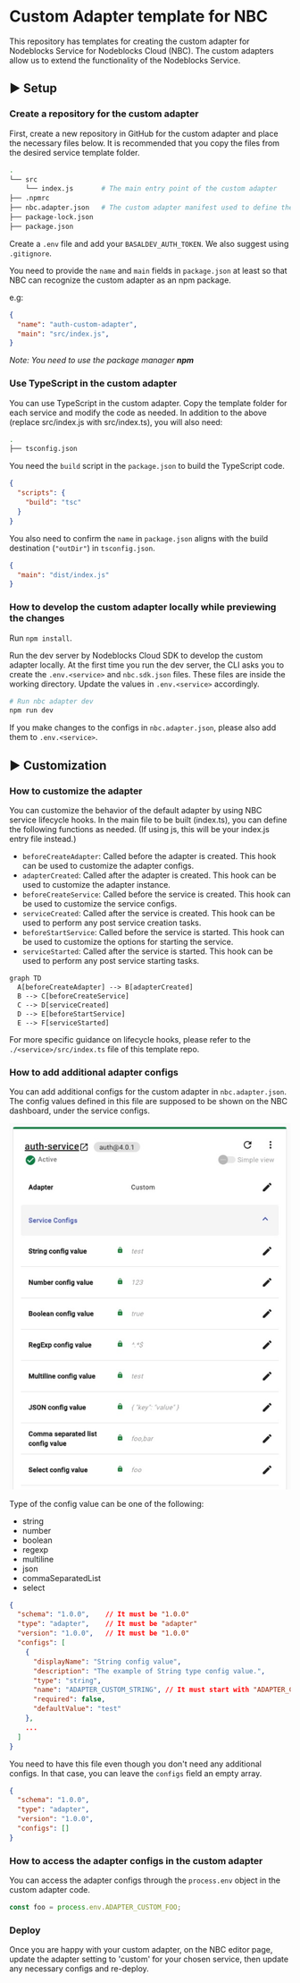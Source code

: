 # Custom Adapter template for NBC

This repository has templates for creating the custom adapter for Nodeblocks Service for Nodeblocks Cloud (NBC).
The custom adapters allow us to extend the functionality of the Nodeblocks Service.

## ▶ Setup

### Create a repository for the custom adapter

First, create a new repository in GitHub for the custom adapter and place the necessary files below. 
It is recommended that you copy the files from the desired service template folder.

```bash
.
└── src
    └── index.js       # The main entry point of the custom adapter
├── .npmrc
├── nbc.adapter.json   # The custom adapter manifest used to define the adapter configs on the NBC dashboard
├── package-lock.json
├── package.json

```

Create a `.env` file and add your `BASALDEV_AUTH_TOKEN`.
We also suggest using `.gitignore`.


You need to provide the `name` and `main` fields in `package.json` at least so that NBC can recognize the custom adapter as an npm package.

e.g:
```json
{
  "name": "auth-custom-adapter",
  "main": "src/index.js",
}
```

*Note: You need to use the package manager **npm*** 

### Use TypeScript in the custom adapter

You can use TypeScript in the custom adapter.
Copy the template folder for each service and modify the code as needed.
In addition to the above (replace src/index.js with src/index.ts), you will also need:

```bash
.
├── tsconfig.json

```

You need the `build` script in the `package.json` to build the TypeScript code.

```json
{
  "scripts": {
    "build": "tsc"
  }
}
```

You also need to confirm the `name` in `package.json` aligns with the build destination (`"outDir"`) in `tsconfig.json`.
```json 
{  
  "main": "dist/index.js" 
} 
``` 

### How to develop the custom adapter locally while previewing the changes 

Run `npm install`.

Run the dev server by Nodeblocks Cloud SDK to develop the custom adapter locally.
At the first time you run the dev server, the CLI asks you to create the `.env.<service>` and `nbc.sdk.json` files.
These files are inside the working directory. Update the values in `.env.<service>` accordingly. 

```bash
# Run nbc adapter dev
npm run dev
```

If you make changes to the configs in `nbc.adapter.json`, please also add them to `.env.<service>`.


## ▶ Customization

### How to customize the adapter

You can customize the behavior of the default adapter by using NBC service lifecycle hooks.
In the main file to be built (index.ts), you can define the following functions as needed. (If using js, this will be your index.js entry file instead.)

- `beforeCreateAdapter`: Called before the adapter is created. This hook can be used to customize the adapter configs.
- `adapterCreated`: Called after the adapter is created. This hook can be used to customize the adapter instance.
- `beforeCreateService`: Called before the service is created. This hook can be used to customize the service configs.
- `serviceCreated`: Called after the service is created. This hook can be used to perform any post service creation tasks.
- `beforeStartService`: Called before the service is started. This hook can be used to customize the options for starting the service.
- `serviceStarted`: Called after the service is started. This hook can be used to perform any post service starting tasks.

```mermaid
graph TD
  A[beforeCreateAdapter] --> B[adapterCreated]
  B --> C[beforeCreateService]
  C --> D[serviceCreated]
  D --> E[beforeStartService]
  E --> F[serviceStarted]
```

For more specific guidance on lifecycle hooks, please refer to the `./<service>/src/index.ts` file of this template repo.

### How to add additional adapter configs

You can add additional configs for the custom adapter in `nbc.adapter.json`.
The config values defined in this file are supposed to be shown on the NBC dashboard, under the service configs.

<img src="./docs/configs.jpg">

Type of the config value can be one of the following:

- string
- number
- boolean
- regexp
- multiline
- json
- commaSeparatedList
- select

```json
{
  "schema": "1.0.0",    // It must be "1.0.0"
  "type": "adapter",    // It must be "adapter"
  "version": "1.0.0",   // It must be "1.0.0"
  "configs": [
    {
      "displayName": "String config value",
      "description": "The example of String type config value.",
      "type": "string",
      "name": "ADAPTER_CUSTOM_STRING", // It must start with "ADAPTER_CUSTOM_"
      "required": false,
      "defaultValue": "test"
    },
    ...
  ]
}
```

You need to have this file even though you don't need any additional configs. In that case, you can leave the `configs` field an empty array.

```json
{
  "schema": "1.0.0",
  "type": "adapter",
  "version": "1.0.0",
  "configs": []
}
```


### How to access the adapter configs in the custom adapter

You can access the adapter configs through the `process.env` object in the custom adapter code.

```javascript
const foo = process.env.ADAPTER_CUSTOM_FOO;
```

### Deploy

Once you are happy with your custom adapter, on the NBC editor page, update the adapter setting to 'custom' for your chosen service, then update any necessary configs and re-deploy.